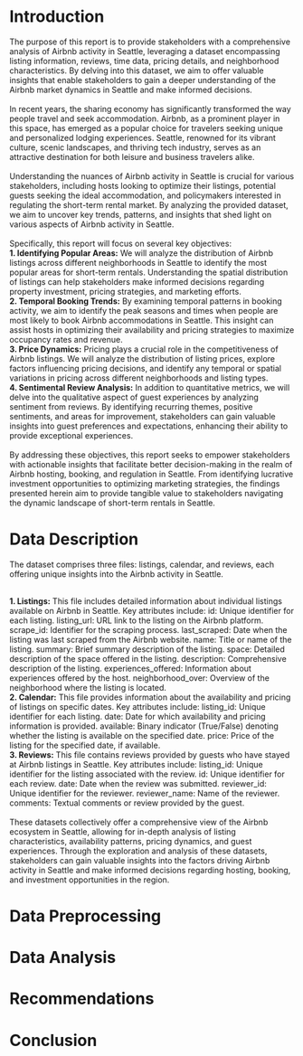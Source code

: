 # Introduction
The purpose of this report is to provide stakeholders with a comprehensive analysis of Airbnb activity in Seattle, leveraging a dataset encompassing listing information, reviews, time data, pricing details, and neighborhood characteristics. By delving into this dataset, we aim to offer valuable insights that enable stakeholders to gain a deeper understanding of the Airbnb market dynamics in Seattle and make informed decisions. <br> <br>
In recent years, the sharing economy has significantly transformed the way people travel and seek accommodation. Airbnb, as a prominent player in this space, has emerged as a popular choice for travelers seeking unique and personalized lodging experiences. Seattle, renowned for its vibrant culture, scenic landscapes, and thriving tech industry, serves as an attractive destination for both leisure and business travelers alike. <br> <br>
Understanding the nuances of Airbnb activity in Seattle is crucial for various stakeholders, including hosts looking to optimize their listings, potential guests seeking the ideal accommodation, and policymakers interested in regulating the short-term rental market. By analyzing the provided dataset, we aim to uncover key trends, patterns, and insights that shed light on various aspects of Airbnb activity in Seattle. <br> <br>
Specifically, this report will focus on several key objectives: <br>
**1. Identifying Popular Areas:** We will analyze the distribution of Airbnb listings across different neighborhoods in Seattle to identify the most popular areas for short-term rentals. Understanding the spatial distribution of listings can help stakeholders make informed decisions regarding property investment, pricing strategies, and marketing efforts. <br>
**2. Temporal Booking Trends:** By examining temporal patterns in booking activity, we aim to identify the peak seasons and times when people are most likely to book Airbnb accommodations in Seattle. This insight can assist hosts in optimizing their availability and pricing strategies to maximize occupancy rates and revenue. <br>
**3. Price Dynamics:** Pricing plays a crucial role in the competitiveness of Airbnb listings. We will analyze the distribution of listing prices, explore factors influencing pricing decisions, and identify any temporal or spatial variations in pricing across different neighborhoods and listing types. <br>
**4. Sentimental Review Analysis:** In addition to quantitative metrics, we will delve into the qualitative aspect of guest experiences by analyzing sentiment from reviews. By identifying recurring themes, positive sentiments, and areas for improvement, stakeholders can gain valuable insights into guest preferences and expectations, enhancing their ability to provide exceptional experiences. <br> <br>
By addressing these objectives, this report seeks to empower stakeholders with actionable insights that facilitate better decision-making in the realm of Airbnb hosting, booking, and regulation in Seattle. From identifying lucrative investment opportunities to optimizing marketing strategies, the findings presented herein aim to provide tangible value to stakeholders navigating the dynamic landscape of short-term rentals in Seattle.
# Data Description
The dataset comprises three files: listings, calendar, and reviews, each offering unique insights into the Airbnb activity in Seattle. <br> <br>

**1. Listings:**
This file includes detailed information about individual listings available on Airbnb in Seattle.
Key attributes include:
id: Unique identifier for each listing.
listing_url: URL link to the listing on the Airbnb platform.
scrape_id: Identifier for the scraping process.
last_scraped: Date when the listing was last scraped from the Airbnb website.
name: Title or name of the listing.
summary: Brief summary description of the listing.
space: Detailed description of the space offered in the listing.
description: Comprehensive description of the listing.
experiences_offered: Information about experiences offered by the host.
neighborhood_over: Overview of the neighborhood where the listing is located. <br>
**2. Calendar:**
This file provides information about the availability and pricing of listings on specific dates.
Key attributes include:
listing_id: Unique identifier for each listing.
date: Date for which availability and pricing information is provided.
available: Binary indicator (True/False) denoting whether the listing is available on the specified date.
price: Price of the listing for the specified date, if available. <br>
**3. Reviews:**
This file contains reviews provided by guests who have stayed at Airbnb listings in Seattle.
Key attributes include:
listing_id: Unique identifier for the listing associated with the review.
id: Unique identifier for each review.
date: Date when the review was submitted.
reviewer_id: Unique identifier for the reviewer.
reviewer_name: Name of the reviewer.
comments: Textual comments or review provided by the guest. <br> <br>
These datasets collectively offer a comprehensive view of the Airbnb ecosystem in Seattle, allowing for in-depth analysis of listing characteristics, availability patterns, pricing dynamics, and guest experiences. Through the exploration and analysis of these datasets, stakeholders can gain valuable insights into the factors driving Airbnb activity in Seattle and make informed decisions regarding hosting, booking, and investment opportunities in the region.
# Data Preprocessing
# Data Analysis
# Recommendations
# Conclusion
